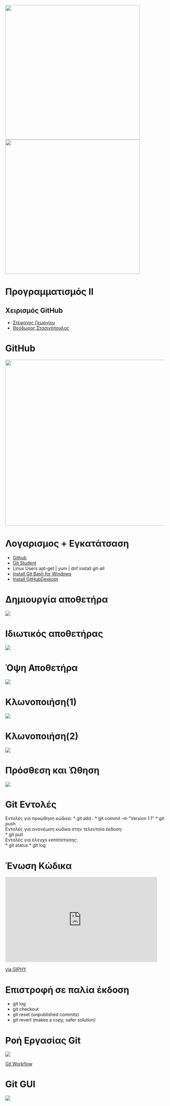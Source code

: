 <img src="media/AUEB_logo.jpg" width="425" /> <img src="media/BA_Lab.png" width="425" />
# Προγραμματισμός ΙΙ
## Χειρισμός GitHub

* [Στέφανος Γεωργίου](https://www.balab.aueb.gr/stefanos-georgiou.html)
* [Θεόδωρος Στασινόπουλος](https://www.balab.aueb.gr/theodore-stassinopoulos.html)


# GitHub

<img src="media/GitHub.jpg" width="525" height="525" /> 


# Λογαρισμος + Εγκατάτσαση

* [Github](https://github.com/)
* [Git Student](https://education.github.com/)
* Linux Users apt-get | yum | dnf install git-all
* [Install Git Bash for Windows](https://git-for-windows.github.io/)
* [Install GitHubDeskopt](https://desktop.github.com/)


# Δημιουργία  αποθετήρα

![](media/Create_New_Repo.png)


# Iδιωτικός αποθετήρας

![](media/Create_Private_Repo.png)


# Όψη Αποθετήρα

![](media/Repo_view.png)


# Κλωνοποιήση(1)

![](media/Clone_Repo.png)


# Κλωνοποιήση(2)

![](media/Clone_Bash.png)


# Πρόσθεση και Ώθηση

![](media/Push_Changes.png)


# Git Εντολές
<div style="text-align: left"> 
Εντολές για προώθηση κώδικα:
</dv>
* git add .
* git commit -m "Version 1.1"
* git push

<div style="text-align: left">
Εντολές για ανανέωση κώδικα στην τελευταία έκδοση:
</div>
* git pull 

<div style="text-align: left">
Εντολές για έλεγχο κατάτστασης:
</div>
* git status
* git log


# Ένωση Κώδικα

<iframe src="https://giphy.com/embed/cFkiFMDg3iFoI" width="480" height="269" frameBorder="0" class="giphy-embed" allowFullScreen></iframe><p><a href="https://giphy.com/gifs/git-merge-cFkiFMDg3iFoI">via GIPHY</a></p>


# Επιστροφή σε παλία έκδοση

* git log
* git checkout 
* git reset (unpublished commits)
* git revert (makes a copy, safer solution)



# Ροή Εργασίας Git

![](media/Git_Workflow.png)

[Git Workflow](http://blog.osteele.com/2008/05/my-git-workflow/)


# Git GUI

![](media/GitHubDesktopCloneRepo.png)

